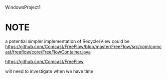 WindowsProject1

# NOTE

a potential simpler implementation of RecyclerView could be https://github.com/Comcast/FreeFlow/blob/master/FreeFlow/src/com/comcast/freeflow/core/FreeFlowContainer.java

https://github.com/Comcast/FreeFlow



will need to investigate when we have time
